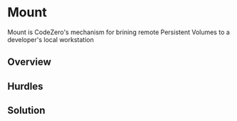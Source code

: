 # Mount

Mount is CodeZero's mechanism for brining remote Persistent Volumes to a developer's local workstation

## Overview

## Hurdles

## Solution